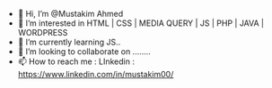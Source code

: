 - 👋 Hi, I’m @Mustakim Ahmed
- 👀 I’m interested in HTML | CSS | MEDIA QUERY | JS | PHP | JAVA | WORDPRESS
- 🌱 I’m currently learning JS..
- 💞️ I’m looking to collaborate on ........
- 📫 How to reach me : LInkedin : https://www.linkedin.com/in/mustakim00/

<!---
Mustakim-Lab-dotcom/Mustakim-Lab-dotcom is a ✨ special ✨ repository because its `README.md` (this file) appears on your GitHub profile.
You can click the Preview link to take a look at your changes.
--->

